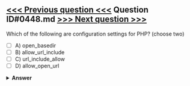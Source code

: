 [<<< Previous question <<<](0447.md)   Question ID#0448.md   [>>> Next question >>>](0449.md)
---

Which of the following are configuration settings for PHP? (choose two)

- [ ] A) open_basedir
- [ ] B) allow_url_include
- [ ] C) url_include_allow
- [ ] D) allow_open_url

<details><summary><b>Answer</b></summary>
<p>
  Answer: <strong>A, B</strong>
</p>
</details>
